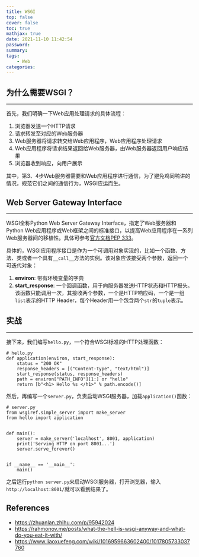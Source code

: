 ```yaml
---
title: WSGI
top: false
cover: false
toc: true
mathjax: true
date: 2021-11-10 11:42:54
password:
summary:
tags:
    - Web
categories:
---
```

## 为什么需要WSGI？
---
首先，我们明确一下Web应用处理请求的具体流程：
1. 浏览器发送一个HTTP请求
2. 请求转发至对应的Web服务器
3. Web服务器将请求转交给Web应用程序，Web应用程序处理请求
4. Web应用程序将请求结果返回给Web服务器，由Web服务器返回用户响应结果
5. 浏览器收到响应，向用户展示

其中，第3、4步Web服务器需要和Web应用程序进行通信，为了避免鸡同鸭讲的情况，规范它们之间的通信行为，WSGI应运而生。

## Web Server Gateway Interface
---
WSGI全称Python Web Server Gateway Interface，指定了Web服务器和Python Web应用程序或Web框架之间的标准接口，以提高Web应用程序在一系列Web服务器间的移植性。具体可参考[官方文档PEP 333](https://www.python.org/dev/peps/pep-0333/)。

具体的，WSGI应用程序接口是作为一个可调用对象实现的，比如一个函数、方法、类或者一个具有`__call__`方法的实例。该对象应该接受两个参数，返回一个可迭代对象：

1. **environ**: 带有环境变量的字典
2. **start_response**: 一个回调函数，用于向服务器发送HTTP状态和HTTP报头。该函数只能调用一次，其接收两个参数，一个是HTTP响应码，一个是一组`list`表示的HTTP Header，每个Header用一个包含两个`str`的`tuple`表示。

## 实战
---
接下来，我们编写`hello.py`，一个符合WSGI标准的HTTP处理函数：
```
# hello.py
def application(environ, start_response):
    status = "200 OK"
    response_headers = [("Content-Type", "text/html")]
    start_response(status, response_headers)
    path = environ["PATH_INFO"][1:] or "hello"
    return [b"<h1> Hello %s </h1>" % path.encode()]
```
然后，再编写一个`server.py`，负责启动WSGI服务器，加载`application()`函数：
```
# server.py
from wsgiref.simple_server import make_server
from hello import application


def main():
    server = make_server('localhost', 8001, application)
    print('Serving HTTP on port 8001...')
    server.serve_forever()


if __name__ == '__main__':
    main()
```
之后运行`python server.py`来启动WSGI服务器，打开浏览器，输入`http://localhost:8001/`就可以看到结果了。





## References
+ <https://zhuanlan.zhihu.com/p/95942024>
+ <https://rahmonov.me/posts/what-the-hell-is-wsgi-anyway-and-what-do-you-eat-it-with/>
+ <https://www.liaoxuefeng.com/wiki/1016959663602400/1017805733037760>
